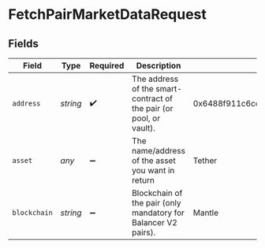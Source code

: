 # FetchPairMarketDataRequest


## Fields

| Field                                                              | Type                                                               | Required                                                           | Description                                                        | Example                                                            |
| ------------------------------------------------------------------ | ------------------------------------------------------------------ | ------------------------------------------------------------------ | ------------------------------------------------------------------ | ------------------------------------------------------------------ |
| `address`                                                          | *string*                                                           | :heavy_check_mark:                                                 | The address of the smart-contract of the pair (or pool, or vault). | 0x6488f911c6cd86c289aa319c5a826dcf8f1ca065                         |
| `asset`                                                            | *any*                                                              | :heavy_minus_sign:                                                 | The name/address of the asset you want in return                   | Tether                                                             |
| `blockchain`                                                       | *string*                                                           | :heavy_minus_sign:                                                 | Blockchain of the pair (only mandatory for Balancer V2 pairs).     | Mantle                                                             |